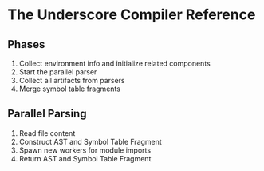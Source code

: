 # The Underscore Compiler Reference

## Phases

1. Collect environment info and initialize related components
2. Start the parallel parser
3. Collect all artifacts from parsers
4. Merge symbol table fragments

## Parallel Parsing

1. Read file content
2. Construct AST and Symbol Table Fragment
3. Spawn new workers for module imports
4. Return AST and Symbol Table Fragment
